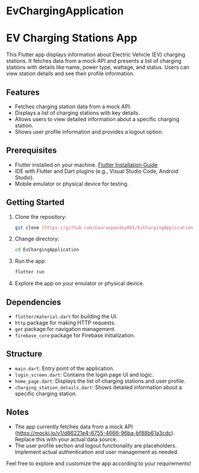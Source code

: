 # EvChargingApplication
# EV Charging Stations App

This Flutter app displays information about Electric Vehicle (EV) charging stations. It fetches data from a mock API and presents a list of charging stations with details like name, power type, wattage, and status. Users can view station details and see their profile information.

## Features

- Fetches charging station data from a mock API.
- Displays a list of charging stations with key details.
- Allows users to view detailed information about a specific charging station.
- Shows user profile information and provides a logout option.

## Prerequisites

- Flutter installed on your machine. [Flutter Installation Guide](https://flutter.dev/docs/get-started/install)
- IDE with Flutter and Dart plugins (e.g., Visual Studio Code, Android Studio).
- Mobile emulator or physical device for testing.

## Getting Started

1. Clone the repository:

    ```bash
    git clone [https://github.com/Gauravpandey001/EvChargingApplication.git]
    ```

2. Change directory:

    ```bash
    cd EvChargingApplication
    ```

3. Run the app:

    ```bash
    flutter run
    ```

4. Explore the app on your emulator or physical device.

## Dependencies

- `flutter/material.dart` for building the UI.
- `http` package for making HTTP requests.
- `get` package for navigation management.
- `firebase_core` package for Firebase initialization.

## Structure

- `main.dart`: Entry point of the application.
- `login_screen.dart`: Contains the login page UI and logic.
- `home_page.dart`: Displays the list of charging stations and user profile.
- `charging_station_details.dart`: Shows detailed information about a specific charging station.

## Notes

- The app currently fetches data from a mock API (https://mocki.io/v1/d86221e4-6755-4666-96ba-bf88b61a3cdc). Replace this with your actual data source.
- The user profile section and logout functionality are placeholders. Implement actual authentication and user management as needed.

Feel free to explore and customize the app according to your requirements!
